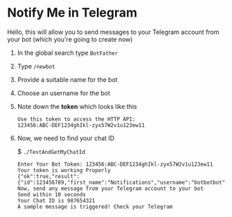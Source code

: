 # Notify Me in Telegram

Hello, this will allow you to send messages to your Telegram account from your bot (which you're going to create now)

1) In the global search type `BotFather`

2) Type `/newbot`

3) Provide a suitable name for the bot

4) Choose an username for the bot

5) Note down the <b>token</b> which looks like this
   ```
   Use this token to access the HTTP API:
   123456:ABC-DEF1234ghIkl-zyx57W2v1u123ew11
   ``` 
   
6) Now, we need to find your chat ID

   $ `./TestAndGetMyChatId`
   ```
   Enter Your Bot Token: 123456:ABC-DEF1234ghIkl-zyx57W2v1u123ew11
   Your token is working Properly
   {"ok":true,"result":{"id":123456789,"first_name":"Notifications","username":"botbotbot"}}
   Now, send any message from your Telegram account to your bot
   Send within 10 seconds
   Your Chat ID is 987654321
   A sample message is triggered! Check your Telegram
   ```
   
